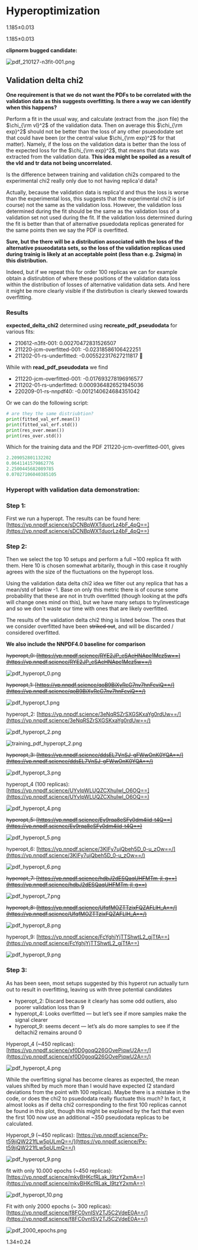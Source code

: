 # Hyperoptimization

1.185±0.013

1.185±0.013

**clipnorm bugged candidate:** 

![pdf_210127-n3fit-001.png](Hyperoptim%20eb553/pdf_210127-n3fit-001.png)

## Validation delta chi2

**One requirement is that we do not want the PDFs to be correlated with the validation data as this suggests overfitting. Is there a way we can identify when this happens?**

Perform a fit in the usual way, and calculate (extract from the .json file) the $\chi_{\rm vl}^2$ of the validation data.  Then on average this $\chi_{\rm exp}^2$ should not be better than the loss of any other psueododate set that could have been (or the central value $\chi_{\rm exp}^2$ for that matter). Namely, if the loss on the validation data is better than the loss of the expected loss for the $\chi_{\rm exp}^2$, that means that data was extracted from the validation data. **This idea might be spoiled as a result of the vld and tr data not being uncorrelated.**

Is the difference between training and validation chi2s compared to the experimental chi2 really only due to not having replica'd data?

Actually, because the validation data is replica'd and thus the loss is worse than the experimental loss, this suggests that the experimental chi2 is (of course) not the same as the validation loss. However, the validation loss determined during the fit should be the same as the validation loss of a validation set not used during the fit. If the validation loss determined during the fit is better than that of alternative psuedodata replicas generated for the same points then we say the PDF is overfitted.

**Sure, but the there will be a distribution associated with the loss of the alternative psueodatata sets, so the loss of the validation replicas used during trainig is likely at an acceptable point (less than e.g. 2sigma) in this distribution.**

Indeed, but if we repeat this for order 100 replicas we can for example obtain a distirubtion of where these positions of the validation data loss within the distribution of losses of alternative validation data sets. And here it might be more clearly visible if the distirbution is clearly skewed towards overfitting. 

### Results

**expected_delta_chi2**  determined using **recreate_pdf_pseudodata** for various fits:

- 210612-n3fit-001: 0.00270472831526507
- 211220-jcm-overfitted-001: -0.02318586106422251
- 211202-01-rs-underfitted: -0.005522317627211817 🤔

While with **read_pdf_pseudodata** we find 

- 211220-jcm-overfitted-001:  -0.017693278196916577
- 211202-01-rs-underfitted: 0.0009364826521945036
- 220209-01-rs-nnpdf40:  -0.0012140624684351042

Or we can do the following script:

```python
# are they the same distriubtion?
print(fitted_val_erf.mean())
print(fitted_val_erf.std())
print(res_over.mean())
print(res_over.std())
```

Which for the training data and the PDF 211220-jcm-overfitted-001, gives

```python
2.209052801132202
0.0641141579862776
2.2500445682089785
0.07027106040385105
```

### Hyperopt with validation data demonstration:

### Step 1:

First we run a hyperopt. The results can be found here: [https://vp.nnpdf.science/sDCNBpWXTduorLz4bF_4pQ==](https://vp.nnpdf.science/sDCNBpWXTduorLz4bF_4pQ==)

### Step 2:

Then we select the top 10 setups and perform a full ~100 replica fit with them. Here 10 is chosen somewhat arbitarily, though in this case it roughly agrees with the size of the fluctuations on the hyperopt loss. 

Using the validation data delta chi2 idea we filter out any replica that has a mean/std of below -1. Base on only this metric there is of course some probability that these are not in truth overfitted (though looking at the pdfs will change ones mind on this), but we have many setups to try/investicage and so we don´t waste our time with ones that are likely overfitted. 

The results of the validation delta chi2 thing is listed below. The ones that we consider overfitted have been ~~striked out~~, and will be discarded / considered overfitted. 

**We also include the NNPDF4.0 baseline for comparison**

~~hyperopt_0: [https://vp.nnpdf.science/RYE2JP_eSAeHNApe1Mcz5w==](https://vp.nnpdf.science/RYE2JP_eSAeHNApe1Mcz5w==/)~~

![pdf_hyperopt_0.png](Hyperoptim%20eb553/pdf_hyperopt_0.png)

~~hyperopt_1: [https://vp.nnpdf.science/qoB9BiXyRcG7nv7hnFcviQ==/](https://vp.nnpdf.science/qoB9BiXyRcG7nv7hnFcviQ==/)~~

![pdf_hyperopt_1.png](Hyperoptim%20eb553/pdf_hyperopt_1.png)

hyperopt_2: [https://vp.nnpdf.science/3eNqRSZrSXGSKxaYg0rdUw==/](https://vp.nnpdf.science/3eNqRSZrSXGSKxaYg0rdUw==/)

![pdf_hyperopt_2.png](Hyperoptim%20eb553/pdf_hyperopt_2.png)

![training_pdf_hyperopt_2.png](Hyperoptim%20eb553/training_pdf_hyperopt_2.png)

~~hyperopt_3: [https://vp.nnpdf.science/ddsEL7VnSJ-gFWwOnK0YQA==/](https://vp.nnpdf.science/ddsEL7VnSJ-gFWwOnK0YQA==/)~~

![pdf_hyperopt_3.png](Hyperoptim%20eb553/pdf_hyperopt_3.png)

hyperopt_4 (100 replicas): [https://vp.nnpdf.science/UYvIpWLUQZCXhuIwl_O6OQ==](https://vp.nnpdf.science/UYvIpWLUQZCXhuIwl_O6OQ==)

![pdf_hyperopt_4.png](Hyperoptim%20eb553/pdf_hyperopt_4.png)

~~hyperopt_5: [https://vp.nnpdf.science/Ey9rqa8eSFy0dm4iid-t4Q==](https://vp.nnpdf.science/Ey9rqa8eSFy0dm4iid-t4Q==)~~

![pdf_hyperopt_5.png](Hyperoptim%20eb553/pdf_hyperopt_5.png)

hyperopt_6: [https://vp.nnpdf.science/3KIFy7ujQbeh5D_0-u_zOw==/](https://vp.nnpdf.science/3KIFy7ujQbeh5D_0-u_zOw==/)

![pdf_hyperopt_6.png](Hyperoptim%20eb553/pdf_hyperopt_6.png)

~~hyperopt_7: [https://vp.nnpdf.science/hdbJ2dESQaqUHFMTm-jl-g==](https://vp.nnpdf.science/hdbJ2dESQaqUHFMTm-jl-g==)~~

![pdf_hyperopt_7.png](Hyperoptim%20eb553/pdf_hyperopt_7.png)

~~hyperopt_8: [https://vp.nnpdf.science/UfqfMOZTTzixFQZAFLlH_A==/](https://vp.nnpdf.science/UfqfMOZTTzixFQZAFLlH_A==/)~~

![pdf_hyperopt_8.png](Hyperoptim%20eb553/pdf_hyperopt_8.png)

hyperopt_9: [https://vp.nnpdf.science/FcYghjYjTTShwtL2_gjTfA==](https://vp.nnpdf.science/FcYghjYjTTShwtL2_gjTfA==)

![pdf_hyperopt_9.png](Hyperoptim%20eb553/pdf_hyperopt_9.png)

### Step 3:

As has been seen, most setups suggested by this hyperot run actually turn out to result in overfitting, leaving us with three potential candidates

- hyperopt_2: Discard because it clearly has some odd outliers, also poorer validation loss than 9
- hyperopt_4: Looks overfitted — but let’s see if more samples make the signal clearer
- hyperopt_9: seems decent — let’s als do more samples to see if the deltachi2 remains around 0

Hyperopt_4 (~450 replicas): [https://vp.nnpdf.science/xf0D0goqQ26GOvePiqwU2A==/](https://vp.nnpdf.science/xf0D0goqQ26GOvePiqwU2A==/)

![pdf_hyperopt_4.png](Hyperoptim%20eb553/pdf_hyperopt_4%201.png)

While the overfitting signal has become cleares as expected, the mean values shifted by much more than I would have expected (2 standard deviations from the point with 100 replicas). Maybe there is a mistake in the code, or does the chi2 to psuedodata really fluctuate this much? In fact, it almost looks as if delta chi2 corresponding to the first 100 replicas cannot be found in this plot, though this might be explained by the fact that even the first 100 now use an additional ~350 pseudodata replicas to be calculated. 

Hyperopt_9 (~450 replicas): [https://vp.nnpdf.science/Px-t59jiQW221fLw5pULmQ==/](https://vp.nnpdf.science/Px-t59jiQW221fLw5pULmQ==/)

![pdf_hyperopt_9.png](Hyperoptim%20eb553/pdf_hyperopt_9%201.png)

fit with only 10.000 epochs (~450 replicas): [https://vp.nnpdf.science/mkvBHKcfRLak_I9tzY2xmA==](https://vp.nnpdf.science/mkvBHKcfRLak_I9tzY2xmA==)

![pdf_hyperopt_10.png](Hyperoptim%20eb553/pdf_hyperopt_10.png)

Fit with only 2000 epochs (~ 300 replicas): [https://vp.nnpdf.science/f8FC0vnISV2TJ5C2VdeE0A==/](https://vp.nnpdf.science/f8FC0vnISV2TJ5C2VdeE0A==/)

![pdf_2000_epochs.png](Hyperoptim%20eb553/pdf_2000_epochs.png)

1.34±0.24